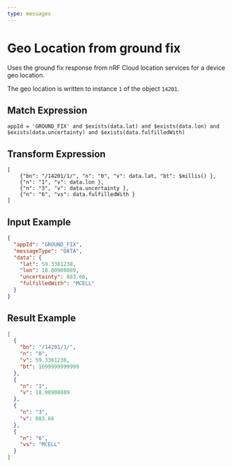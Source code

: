```yaml
---
type: messages
---
```


# Geo Location from ground fix

Uses the ground fix response from nRF Cloud location services for a device geo
location.

The geo location is written to instance `1` of the object `14201`.

## Match Expression

```jsonata
appId = 'GROUND_FIX' and $exists(data.lat) and $exists(data.lon) and $exists(data.uncertainty) and $exists(data.fulfilledWith)
```

## Transform Expression

```jsonata
[
    {"bn": "/14201/1/", "n": "0", "v": data.lat, "bt": $millis() },
    {"n": "1", "v": data.lon },
    {"n": "3", "v": data.uncertainty },
    {"n": "6", "vs": data.fulfilledWith }
]
```

## Input Example

```json
{
  "appId": "GROUND_FIX",
  "messageType": "DATA",
  "data": {
    "lat": 59.3381238,
    "lon": 18.00908089,
    "uncertainty": 883.66,
    "fulfilledWith": "MCELL"
  }
}
```

## Result Example

```json
[
  {
    "bn": "/14201/1/",
    "n": "0",
    "v": 59.3381238,
    "bt": 1699999999999
  },
  {
    "n": "1",
    "v": 18.00908089
  },
  {
    "n": "3",
    "v": 883.66
  },
  {
    "n": "6",
    "vs": "MCELL"
  }
]
```
